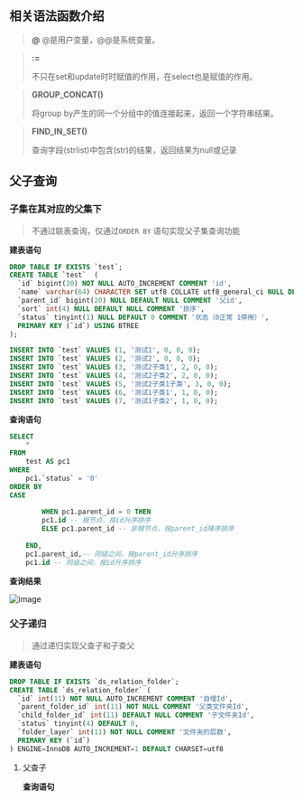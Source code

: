 ## 相关语法函数介绍

> **@**
> @是用户变量，@@是系统变量。

> **:=**
>
> 不只在set和update时时赋值的作用，在select也是赋值的作用。

> **GROUP_CONCAT()**
>
> 将group by产生的同一个分组中的值连接起来，返回一个字符串结果。

> **FIND_IN_SET()**
>
> 查询字段(strlist)中包含(str)的结果，返回结果为null或记录

## 父子查询

### 子集在其对应的父集下

> 不通过联表查询，仅通过`ORDER BY` 语句实现父子集查询功能

**建表语句**

```sql
DROP TABLE IF EXISTS `test`;
CREATE TABLE `test`  (
  `id` bigint(20) NOT NULL AUTO_INCREMENT COMMENT 'id',
  `name` varchar(64) CHARACTER SET utf8 COLLATE utf8_general_ci NULL DEFAULT NULL COMMENT '分类名称',
  `parent_id` bigint(20) NULL DEFAULT NULL COMMENT '父id',
  `sort` int(4) NULL DEFAULT NULL COMMENT '排序',
  `status` tinyint(1) NULL DEFAULT 0 COMMENT '状态（0正常 1停用）',
  PRIMARY KEY (`id`) USING BTREE
);

INSERT INTO `test` VALUES (1, '测试1', 0, 0, 0);
INSERT INTO `test` VALUES (2, '测试2', 0, 0, 0);
INSERT INTO `test` VALUES (3, '测试2子类1', 2, 0, 0);
INSERT INTO `test` VALUES (4, '测试2子类2', 2, 0, 0);
INSERT INTO `test` VALUES (5, '测试2子类1子类', 3, 0, 0);
INSERT INTO `test` VALUES (6, '测试1子类1', 1, 0, 0);
INSERT INTO `test` VALUES (7, '测试1子类2', 1, 0, 0);
```

**查询语句**

```sql
SELECT
	* 
FROM
	test AS pc1 
WHERE
	pc1.`status` = '0' 
ORDER BY
CASE
		
		WHEN pc1.parent_id = 0 THEN
		pc1.id -- 根节点，按id升序排序
		ELSE pc1.parent_id -- 非根节点，按parent_id降序排序
		
	END,
	pc1.parent_id,-- 同级之间，按parent_id升序排序
	pc1.id -- 同级之间，按id升序排序
```

**查询结果**

![image](https://jsd.cdn.zzko.cn/gh/bolishitoumingde/hexo_img@main/image.oe49x3o5b7k.webp)

### 父子递归

> 通过递归实现父查子和子查父

**建表语句**

```sql
DROP TABLE IF EXISTS `ds_relation_folder`;
CREATE TABLE `ds_relation_folder` (
  `id` int(11) NOT NULL AUTO_INCREMENT COMMENT '自增Id',
  `parent_folder_id` int(11) NOT NULL COMMENT '父类文件夹Id',
  `child_folder_id` int(11) DEFAULT NULL COMMENT '子文件夹Id',
  `status` tinyint(4) DEFAULT 0,
  `folder_layer` int(11) NOT NULL COMMENT '文件夹的层数',
  PRIMARY KEY (`id`)
) ENGINE=InnoDB AUTO_INCREMENT=1 DEFAULT CHARSET=utf8
```

1. 父查子

   **查询语句**

   ```sql
   ```

   

